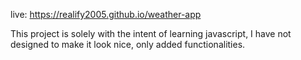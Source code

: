 live: https://realify2005.github.io/weather-app

This project is solely with the intent of learning javascript, I have not designed to make it look nice, only added functionalities.